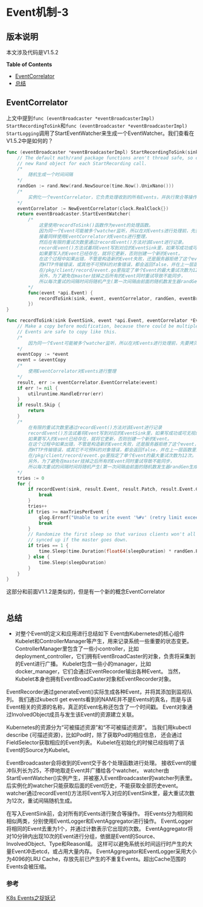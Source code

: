 # Event机制-3

## 版本说明
本文涉及代码是V1.5.2

**Table of Contents**
<!-- BEGIN MUNGE: GENERATED_TOC -->
  - [EventCorrelator](#eventcorrelator)
  - [总结](#总结)
<!-- END MUNGE: GENERATED_TOC -->


## EventCorrelator
上文中提到`func (eventBroadcaster *eventBroadcasterImpl) StartRecordingToSink`和`func (eventBroadcaster *eventBroadcasterImpl) StartLogging`调用了StartEventWatcher来生成一个EventWatcher。我们查看在V1.5.2中是如何的？
```go
func (eventBroadcaster *eventBroadcasterImpl) StartRecordingToSink(sink EventSink) watch.Interface {
	// The default math/rand package functions aren't thread safe, so create a
	// new Rand object for each StartRecording call.
	/*
		随机生成一个时间间隔
	*/
	randGen := rand.New(rand.NewSource(time.Now().UnixNano()))
	/*
		实例化一个eventCorrelator，它负责处理收到的所有Events，并执行聚合等操作以防止大量的Events冲垮整个系统
	*/
	eventCorrelator := NewEventCorrelator(clock.RealClock{})
	return eventBroadcaster.StartEventWatcher(
		/*
			这里使用recordToSink()函数作为event的处理函数。
			因为同一个Event可能被多个watcher监听，所以在对Events进行处理前，先要拷贝一份备用。
			接着同样使用EventCorrelator对Events进行整理，
			然后在有限的重试次数里通过recordEvent()方法对该Event进行记录。
			recordEvent()方法试着将Event写到对应的EventSink里，如果写成功或可无视的错误将返回true，其他错误返回false。
			如果要写入的Event已经存在，就将它更新，否则创建一个新的Event。
			在这个过程中如果出错，不管是构造新的Event失败，还是服务器拒绝了这个event，都属于可无视的错误，将返回true。
			而HTTP传输错误，或其他不可预料的对象错误，都会返回false，并在上一层函数里进行重试。
			在/pkg/client/record/event.go里指定了单个Event的最大重试次数为12次。
			另外，为了避免在master挂掉之后所有的Event同时重试导致不能同步，
			所以每次重试的间隔时间将随机产生(第一次间隔由前面的随机数发生器randGen生成)。
		*/
		func(event *api.Event) {
			recordToSink(sink, event, eventCorrelator, randGen, eventBroadcaster.sleepDuration)
		})
}

func recordToSink(sink EventSink, event *api.Event, eventCorrelator *EventCorrelator, randGen *rand.Rand, sleepDuration time.Duration) {
	// Make a copy before modification, because there could be multiple listeners.
	// Events are safe to copy like this.
	/*
		因为同一个Event可能被多个watcher监听，所以在对Events进行处理前，先要拷贝一份备用。
	*/
	eventCopy := *event
	event = &eventCopy
	/*
		使用EventCorrelator对Events进行整理
	*/
	result, err := eventCorrelator.EventCorrelate(event)
	if err != nil {
		utilruntime.HandleError(err)
	}
	if result.Skip {
		return
	}
	/*
		在有限的重试次数里通过recordEvent()方法对该Event进行记录
		recordEvent()方法试着将Event写到对应的EventSink里，如果写成功或可无视的错误将返回true，其他错误返回false。
		如果要写入的Event已经存在，就将它更新，否则创建一个新的Event。
		在这个过程中如果出错，不管是构造新的Event失败，还是服务器拒绝了这个event，都属于可无视的错误，将返回true。
		而HTTP传输错误，或其它不可预料的对象错误，都会返回false，并在上一层函数里进行重试。
		在/pkg/client/record/event.go里指定了单个Event的最大重试次数为12次。
		另外，为了避免在master挂掉之后所有的Event同时重试导致不能同步，
		所以每次重试的间隔时间将随机产生(第一次间隔由前面的随机数发生器randGen生成)。
	*/
	tries := 0
	for {
		if recordEvent(sink, result.Event, result.Patch, result.Event.Count > 1, eventCorrelator) {
			break
		}
		tries++
		if tries >= maxTriesPerEvent {
			glog.Errorf("Unable to write event '%#v' (retry limit exceeded!)", event)
			break
		}
		// Randomize the first sleep so that various clients won't all be
		// synced up if the master goes down.
		if tries == 1 {
			time.Sleep(time.Duration(float64(sleepDuration) * randGen.Float64()))
		} else {
			time.Sleep(sleepDuration)
		}
	}
}
```
这部分和前面V1.1.2是类似的，但是有一个新的概念EventCorrelator
```go

```

## 总结
- 对整个Event的定义和应用进行总结如下
Event由Kubernetes的核心组件Kubelet和ControllerManager等产生，用来记录系统一些重要的状态变更。
ControllerManager里包含了一些小controller，比如deployment_controller，它们拥有EventBroadCaster的对象，负责将采集到的Event进行广播。
Kubelet包含一些小的manager，比如docker_manager，它们会通过EventRecorder输出各种Event。
当然，Kubelet本身也拥有EventBroadCaster对象和EventRecorder对象。

EventRecorder通过generateEvent()实际生成各种Event，并将其添加到监视队列。
我们通过kubectl get events看到的NAME并不是Events的真名，而是与该Event相关的资源的名称，真正的Event名称还包含了一个时间戳。
Event对象通过InvolvedObject成员与发生该Event的资源建立关联。

Kubernetes的资源分为“可被描述资源”和“不可被描述资源”。
当我们用kubectl describe {可描述资源}，比如Pod时，除了获取Pod的相应信息，
还会通过FieldSelector获取相应的Event列表。
Kubelet在初始化的时候已经指明了该Event的Source为Kubelet。

EventBroadcaster会将收到的Event交于各个处理函数进行处理。
接收Event的缓冲队列长为25，不停地取走Event并广播给各个watcher。
watcher由StartEventWatcher()实例产生，并被塞入EventBroadcaster的watcher列表里。
后实例化的watcher只能获取后面的Event历史，不能获取全部历史event。
watcher通过recordEvent()方法将Event写入对应的EventSink里，最大重试次数为12次，重试间隔随机生成。

在写入EventSink前，会对所有的Events进行聚合等操作。
将Events分为相同和相似两类，分别使用EventLogger和EventAggregator进行操作。
EventLogger将相同的Event去重为1个，并通过计数表示它出现的次数。
EventAggregator将对10分钟内出现10次的Event进行分组，依据是Event的Source、InvolvedObject、Type和Reason域。
这样可以避免系统长时间运行时产生的大量Event冲击etcd，或占用大量内存。
EventAggregator和EventLogger采用大小为4096的LRU Cache，存放先前已产生的不重复Events。超出Cache范围的Events会被压缩。

### 参考
[K8s Events之捉妖记](https://www.kubernetes.org.cn/1195.html)